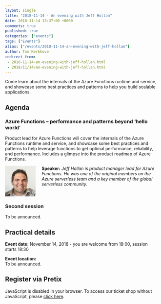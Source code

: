 ```yaml
---
layout: single
title: "2018-11-14 - An evening with Jeff Hollan"
date: 2018-11-14 13:37:00 +0000
comments: true
published: true
categories: ["events"]
tags: ["Events"]
alias: ["/events/2018-11-14-an-evening-with-jeff-hollan"]
author: Tom Kerkhove
redirect_from:
 - 2018-11-14-an-evening-with-jeff-hollan.html
 - 2018/11/14/an-evening-with-jeff-hollan.html
---
```


Come learn about the internals of the Azure Functions runtime and service, and showcase some best practices and patterns to help you build scalable applications.

## Agenda

### Azure Functions – performance and patterns beyond ‘hello world’
Product lead for Azure Functions will cover the internals of the Azure Functions runtime and service, and showcase some best practices and patterns to help leverage functions to get optimal performance, reliability, and performance.  Includes a glimpse into the product roadmap of Azure Functions.

<img src="/assets/media/speakers/jeff-hollan.jpg" alt="Jeff Hollan" align="left" height="100" width="100" style="margin-right: 20px;">**Speaker:** *Jeff Hollan is product manager lead for Azure Functions.  He was one of the original members on the Azure serverless team and a key member of the global serverless community.*

<br />

### Second session

To be announced.

## Practical details

**Event date:** November 14, 2018 - you are welcome from 18:00, session starts 18:30

**Event location:**<br />
To be announced.

## Register via Pretix
<link rel="stylesheet" type="text/css" href="https://pretix.eu/azug/20181114/widget/v1.css">
<script type="text/javascript" src="https://pretix.eu/widget/v1.en.js" async></script>
<pretix-widget event="https://pretix.eu/azug/20181114/"></pretix-widget>
<noscript>
   <div class="pretix-widget">
        <div class="pretix-widget-info-message">
            JavaScript is disabled in your browser. To access our ticket shop without JavaScript, please <a target="_blank" rel="noopener" href="https://pretix.eu/azug/20181114/">click here</a>.
        </div>
    </div>
</noscript>

